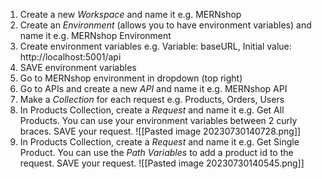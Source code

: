 1. Create a new *Workspace* and name it e.g. MERNshop
2. Create an *Environment* (allows you to have environment variables) and name it e.g. MERNshop Environment
3. Create environment variables e.g. Variable: baseURL, Initial value: http://localhost:5001/api
4. SAVE  environment variables
5. Go to MERNshop environment in dropdown (top right)
6. Go to APIs and create a new *API* and name it e.g. MERNshop API
7. Make a *Collection* for each request e.g. Products, Orders, Users
8. In Products Collection, create a *Request* and name it e.g. Get All Products. You can use your environment variables between 2 curly braces. SAVE your request.
![[Pasted image 20230730140728.png]]
9. In Products Collection, create a *Request* and name it e.g. Get Single Product. You can use the *Path Variables* to add a product id to the request. SAVE your request.
![[Pasted image 20230730140545.png]]
